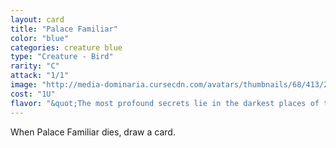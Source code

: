 ```yaml
---
layout: card
title: "Palace Familiar"
color: "blue"
categories: creature blue
type: "Creature - Bird"
rarity: "C"
attack: "1/1"
image: "http://media-dominaria.cursecdn.com/avatars/thumbnails/68/413/200/283/635618480776130370.png"
cost: "1U"
flavor: "&quot;The most profound secrets lie in the darkest places of the world. It can be prudent to make use of another set of eyes.&quot;"
---
```


When Palace Familiar dies, draw a card.
